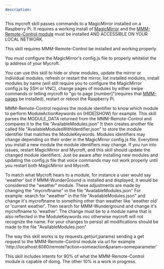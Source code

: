 ```yaml
---
description: 
---
```

This mycroft skill passes commands to a MagicMirror installed on a Raspberry Pi. It requires a working install of [MagicMirror](https://github.com/MichMich/MagicMirror) and the [MMM-Remote-Control module](https://github.com/Jopyth/MMM-Remote-Control) must be installed AND ACCESSIBLE ON YOUR LOCAL NETWORK.

This skill requires MMM-Remote-Control be installed and working properly.

You must configure the MagicMirror's config.js file to properly whitelist the ip address of your Mycroft.

You can use this skill to hide or show modules, update the mirror or individual modules,
refresh or restart the mirror, list installed modules, install modules by name (will still require you
to configure the MagicMirror config.js by SSH or VNC), change pages of modules by either swipe commands
or telling mycroft to "go to page [number]"(requires that [MMM-pages](https://github.com/edward-shen/MMM-pages)
be installed), restart or reboot the Raspberry Pi.

MMM-Remote-Control requires the module identifier to know which module to
perform ModuleActionKeywords on (HIDE|SHOW) for example. This skill parses the MODULE_DATA returned from
the MMM-Remote-Control and compares it to the file "AvailableModules.json"
It then creates another file called file "AvailableModulesWithIdentifier.json"
to store the module identifier that matches the ModuleKeywords. Modules identifiers may change
depending on their order in the MagicMirror config.js file. Everytime you install a new module
the module identifiers may change. If you run into issues, restart MagicMirror and Mycroft,
and this skill should update the changed module identifiers. Just be aware after installing new modules
and updating the config.js file that voice commands may not work properly until you restart both
MagicMirror and Mycroft.

To match what Mycroft hears to a module, for instance a user would say
'weather' but if MMM-WunderGround is installed and displayed, it would be considered the "weather" module.
These adjustments are made by changing the "mycroftname" in the file "AvailableModules.json"
For example: search for "weather" in the file "AvailableModules.json" and change it's
mycroftname to something other than weather like 'weather old' or 'current weather'.
Then search for MMM-Wunderground and change it's mycroftname to 'weather'. The change must be
to a module name that is also reflected in the ModuleKeywords.voc otherwise mycroft will not recognize the name.
For your changes to persist all modifications should be made to the file "AvailableModules.json"

The way this skill works is by requests.get(url,params) sending a get request to the MMM-Remote-Control module via
url for example 'http://localhost:8080/remote?action=someaction&param=someparameter'

This skill includes intents for 90% of what the MMM-Remote-Control module is capable of doing. The other 10% is a work in progress.
